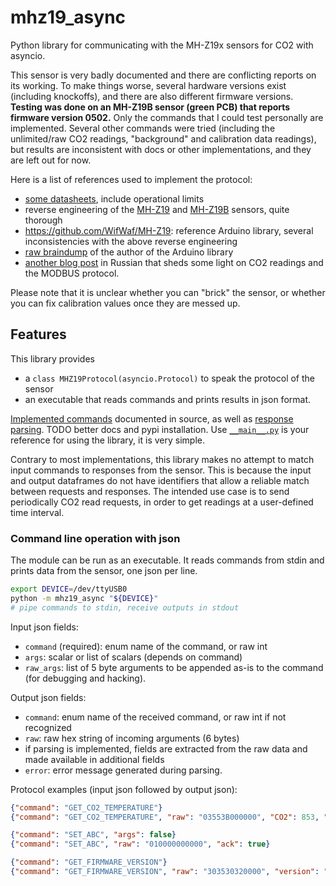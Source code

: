 # mhz19_async

Python library for communicating with the MH-Z19x sensors for CO2 with asyncio.

This sensor is very badly documented and there are conflicting reports on its working. To make things worse, several
hardware versions exist (including knockoffs), and there are also different firmware versions. **Testing was done on an
MH-Z19B sensor (green PCB) that reports firmware version 0502.** Only the commands that I could test personally are
implemented. Several other commands were tried (including the unlimited/raw CO2 readings, "background" and calibration
data readings), but results are inconsistent with docs or other implementations, and they are left out for now.

Here is a list of references used to implement the protocol:
- [some datasheets](https://github.com/WifWaf/MH-Z19/tree/master/extras/Datasheets), include operational limits
- reverse engineering of the [MH-Z19](https://revspace.nl/MHZ19) and [MH-Z19B](https://revspace.nl/MH-Z19B) sensors, quite thorough
- https://github.com/WifWaf/MH-Z19: reference Arduino library, several inconsistencies with the above reverse engineering
- [raw braindump](https://docs.google.com/spreadsheets/d/1hSbtUwD5b78hpo37Z1yIxQ3oiaQXUNfCuivmhBwS0-E/edit#gid=495131982) of the author of the Arduino library
- [another blog post](https://habr.com/en/post/401363/) in Russian that sheds some light on CO2 readings and the MODBUS protocol.

Please note that it is unclear whether you can "brick" the sensor, or whether you can fix calibration values once they
are messed up.

## Features

This library provides
- a `class MHZ19Protocol(asyncio.Protocol)` to speak the protocol of the sensor
- an executable that reads commands and prints results in json format.

[Implemented commands](./src/mhz19_async/mhz19.py#L17-L39) documented in source, as well as [response parsing](./src/mhz19_async/mhz19.py#L128-L145). TODO better docs and pypi installation. Use [`__main__.py`](./src/__main__.py) is your reference for using the library, it is very simple.

Contrary to most implementations, this library makes no attempt to match input commands to responses from the sensor.
This is because the input and output dataframes do not have identifiers that allow a reliable match between requests and
responses. The intended use case is to send periodically CO2 read requests, in order to get readings at a user-defined
time interval.

### Command line operation with json

The module can be run as an executable. It reads commands from stdin and prints data from the sensor, one json per line.
```bash
export DEVICE=/dev/ttyUSB0
python -m mhz19_async "${DEVICE}"
# pipe commands to stdin, receive outputs in stdout
```

Input json fields:
- `command` (required): enum name of the command, or raw int
- `args`: scalar or list of scalars (depends on command)
- `raw_args`: list of 5 byte arguments to be appended as-is to the command (for debugging and hacking).

Output json fields:
- `command`: enum name of the received command, or raw int if not recognized
- `raw`: raw hex string of incoming arguments (6 bytes)
- if parsing is implemented, fields are extracted from the raw data and made available in additional fields
- `error`: error message generated during parsing.

Protocol examples (input json followed by output json):
```json lines
{"command": "GET_CO2_TEMPERATURE"}
{"command": "GET_CO2_TEMPERATURE", "raw": "03553B000000", "CO2": 853, "temperature": 19}

{"command": "SET_ABC", "args": false}
{"command": "SET_ABC", "raw": "010000000000", "ack": true}

{"command": "GET_FIRMWARE_VERSION"}
{"command": "GET_FIRMWARE_VERSION", "raw": "303530320000", "version": "0502"}
```
